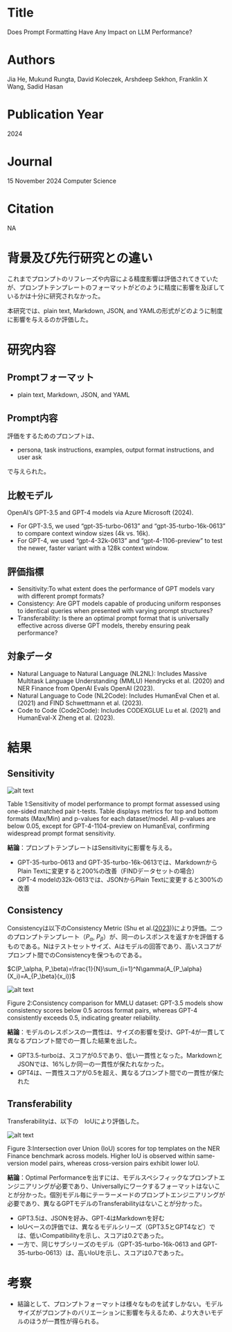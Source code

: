 # Title
Does Prompt Formatting Have Any Impact on LLM Performance?

# Authors
Jia He, Mukund Rungta, David Koleczek, Arshdeep Sekhon, Franklin X Wang, Sadid Hasan

# Publication Year
2024

# Journal
15 November 2024 Computer Science

# Citation
NA

# 背景及び先行研究との違い
これまでプロンプトのリフレーズや内容による精度影響は評価されてきていたが、プロンプトテンプレートのフォーマットがどのように精度に影響を及ぼしているかは十分に研究されなかった。

本研究では、plain text, Markdown, JSON, and YAMLの形式がどのように制度に影響を与えるのか評価した。

# 研究内容
## Promptフォーマット
- plain text, Markdown, JSON, and YAML

## Prompt内容
評価をするためのプロンプトは、

- persona, task instructions, examples, output format instructions, and user ask

で与えられた。

## 比較モデル
OpenAI’s GPT-3.5 and GPT-4 models via Azure Microsoft (2024).
- For GPT-3.5, we used “gpt-35-turbo-0613” and “gpt-35-turbo-16k-0613” to compare context window sizes (4k vs. 16k).
- For GPT-4, we used “gpt-4-32k-0613” and “gpt-4-1106-preview” to test the newer, faster variant with a 128k context window.

## 評価指標
- Sensitivity:To what extent does the performance of GPT models vary with different prompt formats?
- Consistency: Are GPT models capable of producing uniform responses to identical queries when presented with varying prompt structures?
- Transferability: Is there an optimal prompt format that is universally effective across diverse GPT models, thereby ensuring peak performance?

## 対象データ
- Natural Language to Natural Language (NL2NL): Includes Massive Multitask Language Understanding (MMLU) Hendrycks et al. (2020) and NER Finance from OpenAI Evals OpenAI (2023).
- Natural Language to Code (NL2Code): Includes HumanEval Chen et al. (2021) and FIND Schwettmann et al. (2023).
- Code to Code (Code2Code): Includes CODEXGLUE Lu et al. (2021) and HumanEval-X Zheng et al. (2023).

# 結果
## Sensitivity

![alt text](image.png)

Table 1:Sensitivity of model performance to prompt format assessed using one-sided matched pair t-tests. Table displays metrics for top and bottom formats (Max/Min) and p-values for each dataset/model. All p-values are below 0.05, except for GPT-4-1104-preview on HumanEval, confirming widespread prompt format sensitivity.

**結論**：プロンプトテンプレートはSensitivityに影響を与える。
- GPT-35-turbo-0613 and GPT-35-turbo-16k-0613では、MarkdownからPlain Textに変更すると200%の改善（FINDデータセットの場合）
- GPT-4 modelの32k-0613では、JSONからPlain Textに変更すると300%の改善

## Consistency
Consistencyは以下のConsistency Metric (Shu et al.([2023](https://arxiv.org/abs/2311.09718)))により評価。二つのプロンプトテンプレート（$P_\alpha$, $P_\beta$）が、同一のレスポンスを返すかを評価するものである。Nはテストセットサイズ、Aはモデルの回答であり、高いスコアがプロンプト間でのConsistencyを保つものである。

$C(P_\alpha, P_\beta)=\frac{1}{N}\sum_{i=1}^N\gamma(A_{P_\alpha}(X_i)=A_{P_\beta}(x_i))$

![alt text](image-1.png)

Figure 2:Consistency comparison for MMLU dataset: GPT-3.5 models show consistency scores below 0.5 across format pairs, whereas GPT-4 consistently exceeds 0.5, indicating greater reliability.

**結論**：モデルのレスポンスの一貫性は、サイズの影響を受け、GPT-4が一貫して異なるプロンプト間での一貫した結果を出した。
- GPT3.5-turboは、スコアが0.5であり、低い一貫性となった。MarkdownとJSONでは、16%しか同一の一貫性が保たれなかった。
- GPT4は、一貫性スコアが0.5を超え、異なるプロンプト間での一貫性が保たれた

## Transferability
Transferabilityは、以下の　IoUにより評価した。

![alt text](image-2.png)

Figure 3:Intersection over Union (IoU) scores for top templates on the NER Finance benchmark across models. Higher IoU is observed within same-version model pairs, whereas cross-version pairs exhibit lower IoU.

**結論**：Optimal Performanceを出すには、モデルスペシフィックなプロンプトエンジニアリングが必要であり、Universallyにワークするフォーマットはないことが分かった。個別モデル毎にテーラーメードのプロンプトエンジニアリングが必要であり、異なるGPTモデルのTransferabilityはないことが分かった。
- GPT3.5は、JSONを好み、GPT-4はMarkdownを好む
- IoUベースの評価では、異なるモデルシリーズ（GPT3.5とGPT4など）では、低いCompatibilityを示し、スコアは0.2であった。
- 一方で、同じサブシリーズのモデル（GPT-35-turbo-16k-0613 and GPT-35-turbo-0613）は、高いIoUを示し、スコアは0.7であった。

# 考察
- 結論として、プロンプトフォーマットは様々なものを試すしかない。モデルサイズがプロンプトのバリエーションに影響を与えるため、より大きいモデルのほうが一貫性が得られる。